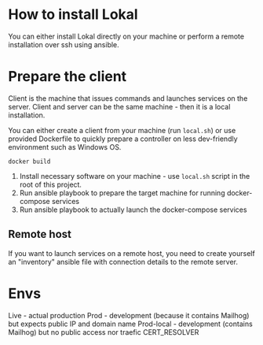 # How to install Lokal

You can either install Lokal directly on your machine or perform a remote installation over ssh using ansible.

# Prepare the client

Client is the machine that issues commands and launches services on the server. Client and server can be the
same machine - then it is a local installation.

You can either create a client from your machine (run `local.sh`) or use provided Dockerfile to
quickly prepare a controller on less dev-friendly environment such as Windows OS.

`docker build `

1. Install necessary software on your machine - use `local.sh` script in the root of this project.
2. Run ansible playbook to prepare the target machine for running docker-compose services
3. Run ansible playbook to actually launch the docker-compose services

## Remote host

If you want to launch services on a remote host, you need to create yourself an "inventory"
ansible file with connection details to the remote server.


# Envs
Live - actual production
Prod - development (because it contains Mailhog) but expects public IP and domain name
Prod-local - development (contains Mailhog) but no public access nor traefic CERT_RESOLVER
